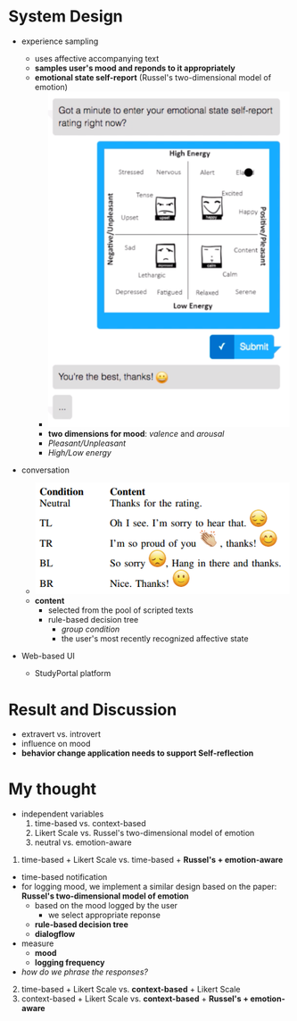 # System Design
* experience sampling 
  * uses affective accompanying text
  * __samples user's mood and reponds to it appropriately__
  * __emotional state self-report__ (Russel's two-dimensional model of emotion)
    * ![UI](https://github.com/ypchen520/MyTrack/blob/master/emotion-aware-agent/img/UI.png)
    * __two dimensions for mood__: *valence* and *arousal*
    * *Pleasant/Unpleasant*
    * *High/Low energy* 
* conversation
  * ![texts](https://github.com/ypchen520/MyTrack/blob/master/emotion-aware-agent/img/texts.png)
  * __content__
    * selected from the pool of scripted texts
    * rule-based decision tree
      * *group condition*
      * the user's most recently recognized affective state

* Web-based UI
  * StudyPortal platform

# Result and Discussion
* extravert vs. introvert
* influence on mood
* __behavior change application needs to support Self-reflection__

# My thought
* independent variables
  1. time-based vs. context-based
  2. Likert Scale vs. Russel's two-dimensional model of emotion
  3. neutral vs. emotion-aware

1. time-based + Likert Scale vs. time-based + __Russel's + emotion-aware__
  * time-based notification
  * for logging mood, we implement a similar design based on the paper: __Russel's two-dimensional model of emotion__
    * based on the mood logged by the user
      * we select appropriate reponse
    * __rule-based decision tree__
    * __dialogflow__
  * measure
    * __mood__
    * __logging frequency__
  * *how do we phrase the responses?*
2. time-based + Likert Scale vs. __context-based__ + Likert Scale
3. context-based + Likert Scale vs. __context-based__ + __Russel's + emotion-aware__
